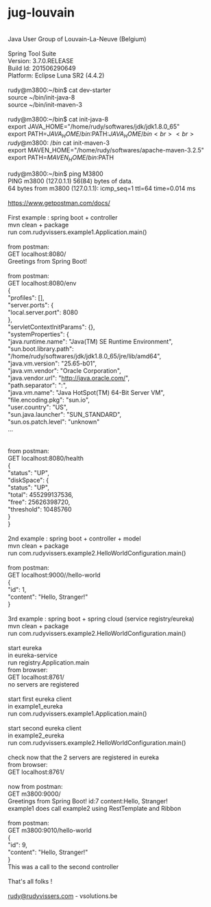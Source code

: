 # jug-louvain
<br>Java User Group of Louvain-La-Neuve (Belgium)
<br>
<br>Spring Tool Suite 
<br>Version: 3.7.0.RELEASE
<br>Build Id: 201506290649
<br>Platform: Eclipse Luna SR2 (4.4.2) 
<br>
<br>rudy@m3800:~/bin$ cat dev-starter 
<br>source ~/bin/init-java-8
<br>source ~/bin/init-maven-3
<br>
<br>rudy@m3800:~/bin$ cat init-java-8 
<br>export JAVA_HOME="/home/rudy/softwares/jdk/jdk1.8.0_65"
<br>export PATH=$JAVA_HOME/bin:$PATH:$JAVA_HOME/bin
<br>
<br>rudy@m3800:~/bin$ cat init-maven-3 
<br>export MAVEN_HOME="/home/rudy/softwares/apache-maven-3.2.5"
<br>export PATH=$MAVEN_HOME/bin:$PATH
<br>
<br>rudy@m3800:~/bin$ ping M3800
<br>PING m3800 (127.0.1.1) 56(84) bytes of data.
<br>64 bytes from m3800 (127.0.1.1): icmp_seq=1 ttl=64 time=0.014 ms
<br>
<br>https://www.getpostman.com/docs/
<br>
<br>First example : spring boot + controller
<br>mvn clean + package
<br>run com.rudyvissers.example1.Application.main()
<br>
<br>from postman:
<br>GET localhost:8080/
<br>Greetings from Spring Boot!
<br>
<br>from postman:
<br>GET localhost:8080/env
<br>{
<br>  "profiles": [],
<br>  "server.ports": {
<br>    "local.server.port": 8080
<br>  },
<br>  "servletContextInitParams": {},
<br>  "systemProperties": {
<br>    "java.runtime.name": "Java(TM) SE Runtime Environment",
<br>    "sun.boot.library.path": "/home/rudy/softwares/jdk/jdk1.8.0_65/jre/lib/amd64",
<br>    "java.vm.version": "25.65-b01",
<br>    "java.vm.vendor": "Oracle Corporation",
<br>    "java.vendor.url": "http://java.oracle.com/",
<br>    "path.separator": ":",
<br>    "java.vm.name": "Java HotSpot(TM) 64-Bit Server VM",
<br>    "file.encoding.pkg": "sun.io",
<br>    "user.country": "US",
<br>    "sun.java.launcher": "SUN_STANDARD",
<br>    "sun.os.patch.level": "unknown"
<br>    ...
<br>    
<br>from postman:
<br>GET localhost:8080/health
<br>{
<br>  "status": "UP",
<br>  "diskSpace": {
<br>    "status": "UP",
<br>    "total": 455299137536,
<br>    "free": 25626398720,
<br>    "threshold": 10485760
<br>  }
<br>}
<br>
<br>2nd example : spring boot + controller + model
<br>mvn clean + package
<br>run com.rudyvissers.example2.HelloWorldConfiguration.main()
<br>
<br>from postman:
<br>GET localhost:9000//hello-world
<br>{
<br>  "id": 1,
<br>  "content": "Hello, Stranger!"
<br>}
<br>
<br>3rd example : spring boot + spring cloud (service registry/eureka)
<br>mvn clean + package
<br>run com.rudyvissers.example2.HelloWorldConfiguration.main()
<br>
<br>start eureka
<br>in eureka-service
<br>run registry.Application.main
<br>from browser:
<br>GET localhost:8761/
<br>no servers are registered
<br>
<br>start first eureka client
<br>in example1_eureka
<br>run com.rudyvissers.example1.Application.main()
<br>
<br>start second eureka client
<br>in example2_eureka
<br>run com.rudyvissers.example2.HelloWorldConfiguration.main()
<br>
<br>check now that the 2 servers are registered in eureka
<br>from browser:
<br>GET localhost:8761/
<br>
<br>now from postman:
<br>GET m3800:9000/
<br>Greetings from Spring Boot! id:7 content:Hello, Stranger!
<br>example1 does call example2 using RestTemplate and Ribbon
<br>
<br>from postman:
<br>GET m3800:9010/hello-world
<br>{
<br>  "id": 9,
<br>  "content": "Hello, Stranger!"
<br>}
<br>This was a call to the second controller
<br>
<br>That's all folks !
<br>
<br>rudy@rudyvissers.com - vsolutions.be
<br>
<br>
<br>
<br>
<br>
<br>
